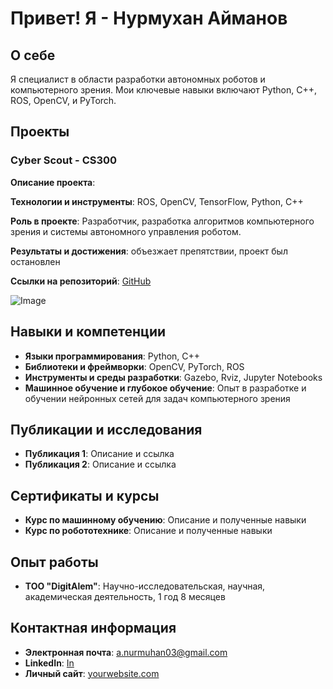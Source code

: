 # Привет! Я - Нурмухан Айманов
## О себе
Я специалист в области разработки автономных роботов и компьютерного зрения. Мои ключевые навыки включают Python, C++, ROS, OpenCV, и PyTorch.

## Проекты

### Cyber Scout - CS300
**Описание проекта**:

**Технологии и инструменты**: ROS, OpenCV, TensorFlow, Python, C++

**Роль в проекте**: Разработчик, разработка алгоритмов компьютерного зрения и системы автономного управления роботом.

**Результаты и достижения**: объезжает препятствии, проект был остановлен

**Ссылки на репозиторий**: [GitHub](https://github.com/nurmukk/potrol_robot)

![Image](https://example.com/image.jpg)



## Навыки и компетенции
- **Языки программирования**: Python, C++
- **Библиотеки и фреймворки**: OpenCV, PyTorch, ROS
- **Инструменты и среды разработки**: Gazebo, Rviz, Jupyter Notebooks
- **Машинное обучение и глубокое обучение**: Опыт в разработке и обучении нейронных сетей для задач компьютерного зрения

## Публикации и исследования
- **Публикация 1**: Описание и ссылка
- **Публикация 2**: Описание и ссылка

## Сертификаты и курсы
- **Курс по машинному обучению**: Описание и полученные навыки
- **Курс по робототехнике**: Описание и полученные навыки

## Опыт работы
- **TOO "DigitAlem"**: Научно-исследовательская, научная, академическая деятельность, 1 год 8 месяцев


## Контактная информация
- **Электронная почта**: a.nurmuhan03@gmail.com
- **LinkedIn**: [In](https://www.linkedin.com/in/nurmukk)
- **Личный сайт**: [yourwebsite.com](https://yourwebsite.com)
